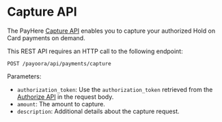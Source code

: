 # Capture API

The PayHere [Capture API](https://support.payhere.lk/api-&-mobile-sdk/capture-api) enables you to capture your authorized Hold on Card payments on demand.

This REST API requires an HTTP call to the following endpoint:

```http request
POST /payoora/api/payments/capture
```

Parameters:

- `authorization_token`: Use the `authorization_token` retrieved from the [Authorize API](authorize-api.md) in the request body.
- `amount`: The amount to capture.
- `description`: Additional details about the capture request.
